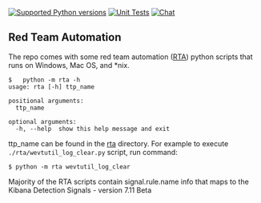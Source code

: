 [![Supported Python versions](https://img.shields.io/badge/python-3.7+-yellow.svg)](https://www.python.org/downloads/)
[![Unit Tests](https://github.com/elastic/detection-rules/workflows/Unit%20Tests/badge.svg)](https://github.com/elastic/detection-rules/actions)
[![Chat](https://img.shields.io/badge/chat-%23security--detection--rules-blueviolet)](https://ela.st/slack)

## Red Team Automation

The repo comes with some red team automation ([RTA](./)) python scripts that runs on Windows, Mac OS, and *nix. 

```console
$   python -m rta -h
usage: rta [-h] ttp_name

positional arguments:
  ttp_name

optional arguments:
  -h, --help  show this help message and exit
```
ttp_name can be found in the [rta](./rta) directory. For example to execute `./rta/wevtutil_log_clear.py` script, run command:

```console
$ python -m rta wevtutil_log_clear
```

Majority of the RTA scripts contain signal.rule.name info that maps to the Kibana Detection Signals - version 7.11 Beta
